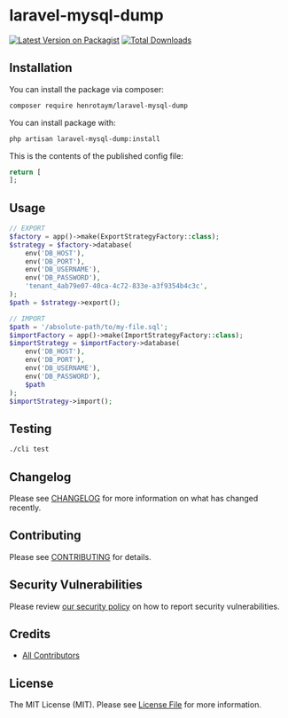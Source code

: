 # laravel-mysql-dump

[![Latest Version on Packagist](https://img.shields.io/packagist/v/henrotaym/laravel-mysql-dump.svg?style=flat-square)](https://packagist.org/packages/henrotaym/laravel-mysql-dump)
[![Total Downloads](https://img.shields.io/packagist/dt/henrotaym/laravel-mysql-dump.svg?style=flat-square)](https://packagist.org/packages/henrotaym/laravel-mysql-dump)

## Installation

You can install the package via composer:

```bash
composer require henrotaym/laravel-mysql-dump
```

You can install package with:

```bash
php artisan laravel-mysql-dump:install
```

<!-- You can publish and run the migrations with:

```bash
php artisan vendor:publish --tag="laravel-mysql-dump-migrations"
php artisan migrate
```

You can publish the config file with:

```bash
php artisan vendor:publish --tag="laravel-mysql-dump-config"
``` -->

This is the contents of the published config file:

```php
return [
];
```

<!-- Optionally, you can publish the views using

```bash
php artisan vendor:publish --tag="laravel-mysql-dump-views"
``` -->

## Usage

```php
// EXPORT
$factory = app()->make(ExportStrategyFactory::class);
$strategy = $factory->database(
    env('DB_HOST'),
    env('DB_PORT'),
    env('DB_USERNAME'),
    env('DB_PASSWORD'),
    'tenant_4ab79e07-40ca-4c72-833e-a3f9354b4c3c',
);
$path = $strategy->export();

// IMPORT
$path = '/absolute-path/to/my-file.sql';
$importFactory = app()->make(ImportStrategyFactory::class);
$importStrategy = $importFactory->database(
    env('DB_HOST'),
    env('DB_PORT'),
    env('DB_USERNAME'),
    env('DB_PASSWORD'),
    $path
);
$importStrategy->import();
```

## Testing

```bash
./cli test
```

## Changelog

Please see [CHANGELOG](CHANGELOG.md) for more information on what has changed recently.

## Contributing

Please see [CONTRIBUTING](CONTRIBUTING.md) for details.

## Security Vulnerabilities

Please review [our security policy](../../security/policy) on how to report security vulnerabilities.

## Credits

- [All Contributors](../../contributors)

## License

The MIT License (MIT). Please see [License File](LICENSE.md) for more information.
